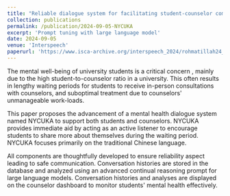 ```yaml
---
title: "Reliable dialogue system for facilitating student-counselor communication"
collection: publications
permalink: /publication/2024-09-05-NYCUKA
excerpt: 'Prompt tuning with large language model'
date: 2024-09-05
venue: 'Interspeech'
paperurl: 'https://www.isca-archive.org/interspeech_2024/rohmatillah24_interspeech.html'
---
```


The mental well-being of university students is a critical concern , mainly due to the high student-to-counselor ratio in a university. This often results in lengthy waiting periods for students to receive in-person consultations with counselors, and suboptimal treatment due to counselors' unmanageable work-loads.

This paper proposes the advancement of a mental health dialogue system named NYCUKA to support both students and counselors. NYCUKA provides immediate aid by acting as an active listener to encourage students to share more about themselves during the waiting period. NYCUKA focuses primarily on the traditional Chinese language.

All components are thoughtfully developed to ensure reliability aspect leading to safe communication. Conversation histories are stored in the database and analyzed using an advanced continual reasoning prompt for large language models. Conversation histories and analyses are displayed on the counselor dashboard to monitor students' mental health effectively.